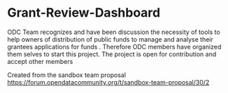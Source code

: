 # Grant-Review-Dashboard
ODC Team recognizes and have been discussion the necessity of tools to help owners of distribution of public funds to manage and analyse their grantees applications for funds . Therefore ODC members have organized them selves to start this project. The project is open for contribution and accept other members

Created from the sandbox team proposal https://forum.opendatacommunity.org/t/sandbox-team-proposal/30/2
